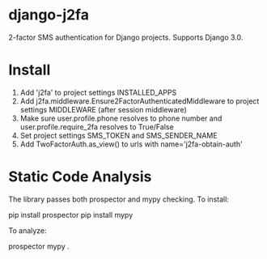 django-j2fa
===========

2-factor SMS authentication for Django projects. Supports Django 3.0.


Install
=======

1. Add 'j2fa' to project settings INSTALLED_APPS
2. Add j2fa.middleware.Ensure2FactorAuthenticatedMiddleware to project settings MIDDLEWARE (after session middleware)
3. Make sure user.profile.phone resolves to phone number and user.profile.require_2fa resolves to True/False
4. Set project settings SMS_TOKEN and SMS_SENDER_NAME
5. Add TwoFactorAuth.as_view() to urls with name='j2fa-obtain-auth'


Static Code Analysis
====================

The library passes both prospector and mypy checking. To install:

pip install prospector
pip install mypy

To analyze:

prospector
mypy .
